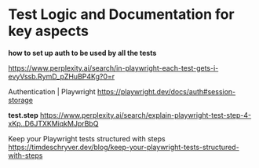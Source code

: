 # Test Logic and Documentation for key aspects

**how to set up auth to be used by all the tests**

https://www.perplexity.ai/search/in-playwright-each-test-gets-i-evyVssb.RymD_pZHuBP4Kg?0=r

Authentication | Playwright
https://playwright.dev/docs/auth#session-storage

**test.step**
https://www.perplexity.ai/search/explain-playwright-test-step-4-xKp..D6JTXKMiqkMJprBbQ

Keep your Playwright tests structured with steps
https://timdeschryver.dev/blog/keep-your-playwright-tests-structured-with-steps
